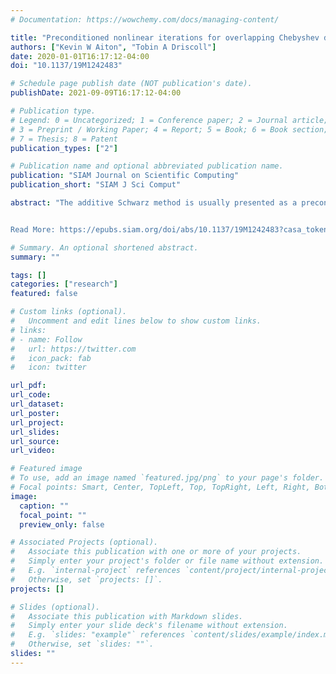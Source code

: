 ```yaml
---
# Documentation: https://wowchemy.com/docs/managing-content/

title: "Preconditioned nonlinear iterations for overlapping Chebyshev discretizations with independent grids"
authors: ["Kevin W Aiton", "Tobin A Driscoll"]
date: 2020-01-01T16:17:12-04:00
doi: "10.1137/19M1242483"

# Schedule page publish date (NOT publication's date).
publishDate: 2021-09-09T16:17:12-04:00

# Publication type.
# Legend: 0 = Uncategorized; 1 = Conference paper; 2 = Journal article;
# 3 = Preprint / Working Paper; 4 = Report; 5 = Book; 6 = Book section;
# 7 = Thesis; 8 = Patent
publication_types: ["2"]

# Publication name and optional abbreviated publication name.
publication: "SIAM Journal on Scientific Computing"
publication_short: "SIAM J Sci Comput"

abstract: "The additive Schwarz method is usually presented as a preconditioner for a PDE linearization based on overlapping subsets of nodes from a global discretization. It has previously been shown how to apply Schwarz preconditioning to a nonlinear problem. By first replacing the original global PDE with the Schwarz overlapping problem, the global discretization becomes a simple union of subdomain discretizations, and unknowns do not need to be shared. In this way, restrictive-type updates can be avoided, and subdomains need to communicate only via interface interpolations. The resulting preconditioner can be applied linearly or nonlinearly. In the latter case, nonlinear subdomain problems are solved independently in parallel, and the frequency and amount of interprocess communication can be greatly reduced compared to global preconditioning of the sequence of linearized problems.


Read More: https://epubs.siam.org/doi/abs/10.1137/19M1242483?casa_token=NFkef7E_brwAAAAA:Kguze98V4mNMIobvPkTrYLGbEjwTCWChkGppg0IJ8syF7Y9x-A2yDo6FsTElYqFmZ9PVe4hkAg"

# Summary. An optional shortened abstract.
summary: ""

tags: []
categories: ["research"]
featured: false

# Custom links (optional).
#   Uncomment and edit lines below to show custom links.
# links:
# - name: Follow
#   url: https://twitter.com
#   icon_pack: fab
#   icon: twitter

url_pdf:
url_code:
url_dataset:
url_poster:
url_project:
url_slides:
url_source:
url_video:

# Featured image
# To use, add an image named `featured.jpg/png` to your page's folder. 
# Focal points: Smart, Center, TopLeft, Top, TopRight, Left, Right, BottomLeft, Bottom, BottomRight.
image:
  caption: ""
  focal_point: ""
  preview_only: false

# Associated Projects (optional).
#   Associate this publication with one or more of your projects.
#   Simply enter your project's folder or file name without extension.
#   E.g. `internal-project` references `content/project/internal-project/index.md`.
#   Otherwise, set `projects: []`.
projects: []

# Slides (optional).
#   Associate this publication with Markdown slides.
#   Simply enter your slide deck's filename without extension.
#   E.g. `slides: "example"` references `content/slides/example/index.md`.
#   Otherwise, set `slides: ""`.
slides: ""
---
```

